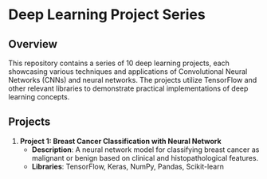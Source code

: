 # Deep Learning Project Series

## Overview

This repository contains a series of 10 deep learning projects, each showcasing various techniques and applications of Convolutional Neural Networks (CNNs) and neural networks. The projects utilize TensorFlow and other relevant libraries to demonstrate practical implementations of deep learning concepts.

## Projects
1. **Project 1: Breast Cancer Classification with Neural Network**
   - **Description**: A neural network model for classifying breast cancer as malignant or benign based on clinical and histopathological features.
   - **Libraries**: TensorFlow, Keras, NumPy, Pandas, Scikit-learn
